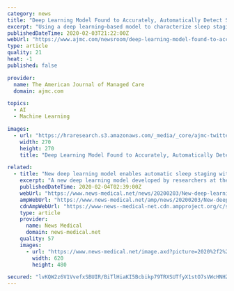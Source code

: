 ```yaml
---
category: news
title: "Deep Learning Model Found to Accurately, Automatically Detect Sleep Staging for Patients With Suspected OSA"
excerpt: "Using a deep learning–based model to characterize sleep staging, researchers were able to accurately and automatically detect patients with and without obstructive sleep apnea (OSA), but accuracy decreased with increasing OSA severity,"
publishedDateTime: 2020-02-03T21:22:00Z
webUrl: "https://www.ajmc.com/newsroom/deep-learning-model-found-to-accurately-automatically-detect-sleep-staging-for-patients-with-suspected-osa"
type: article
quality: 21
heat: -1
published: false

provider:
  name: The American Journal of Managed Care
  domain: ajmc.com

topics:
  - AI
  - Machine Learning

images:
  - url: "https://hraresearch.s3.amazonaws.com/_media/_core/ajmc-twitter-logo.jpg"
    width: 270
    height: 270
    title: "Deep Learning Model Found to Accurately, Automatically Detect Sleep Staging for Patients With Suspected OSA"

related:
  - title: "New deep learning model enables automatic sleep staging with high accuracy"
    excerpt: "A new deep learning model developed by researchers at the University of Eastern Finland can identify sleep stages as accurately as an experienced physician. This opens up new avenues for the diagnostics and treatment of sleep disorders, including obstructive sleep apnea. Obstructive sleep apnea (OSA) is a nocturnal breathing disorder that ..."
    publishedDateTime: 2020-02-04T02:39:00Z
    webUrl: "https://www.news-medical.net/news/20200203/New-deep-learning-model-enables-automatic-sleep-staging-with-high-accuracy.aspx"
    ampWebUrl: "https://www.news-medical.net/amp/news/20200203/New-deep-learning-model-enables-automatic-sleep-staging-with-high-accuracy.aspx"
    cdnAmpWebUrl: "https://www-news--medical-net.cdn.ampproject.org/c/s/www.news-medical.net/amp/news/20200203/New-deep-learning-model-enables-automatic-sleep-staging-with-high-accuracy.aspx"
    type: article
    provider:
      name: News Medical
      domain: news-medical.net
    quality: 57
    images:
      - url: "https://www.news-medical.net/image.axd?picture=2020%2f2%2funiapnea_image_730a5138131e4b5081c7d79fd1008a6b-620x480.jpg"
        width: 620
        height: 480

secured: "lvKQW2z6V1VvefxSBUIR/BiTlHiaKI5Bcbikp79TRXSUTfyX1stO7sVWcHNHZmrLwdYOdcGHkkkZw74He59xNaSdHeVZUcXyFPDmuKzrEKOkUMgFpGTo4jAblO3IvHrgO/ZaOZYECNOtuSVWbOHawiZOBCFULj2FnpL6ycPgGJ3lX4vm+yu4SmNR3ep5x5IrRtM3ykTwX5hl65CPh7UW0v/PsRHR3kA62wvtqCO2yuhfNIlas+6hCh1wYflMQTxisT+2vdj//G+GPcMZmWqWfkVQuHUU+IQe3lkIMlk3T5jCkjIZ5bSxnDCFjJuUazw5;TH2YAk1TRBacdL9/z6Dtnw=="
---
```



